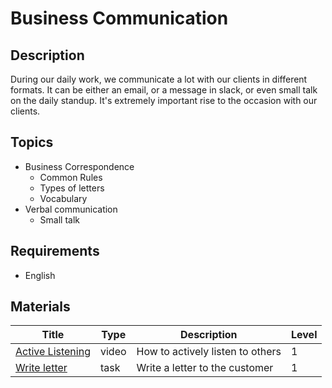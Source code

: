 # Business Communication

## Description

During our daily work, we communicate a lot with our clients in different formats.
It can be either an email, or a message in slack, or even small talk on the daily standup.
It's extremely important rise to the occasion with our clients.

## Topics

- Business Correspondence
  - Common Rules
  - Types of letters
  - Vocabulary
- Verbal communication
  - Small talk

## Requirements

- English

## Materials

| Title                                                           | Type  | Description                      | Level |
| --------------------------------------------------------------- | ----- | -------------------------------- | ----- |
| [Active Listening](https://www.youtube.com/watch?v=Yq5pJ0q3xuc) | video | How to actively listen to others | 1     |
| [Write letter](./tasks/write-letter.md)                         | task  | Write a letter to the customer   | 1     |
